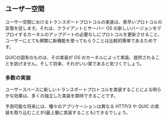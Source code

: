 ## ユーザー空間

ユーザー空間におけるトランスポートプロトコルの実装は、素早いプロトコルの反復を促します。それは、クライアントとサーバー OS の新しいバージョンをデプロイするカーネルのアップデートの必要なしにプロトコルを更新させること、ユーザーにとても頻繁に新機能を使ってもらうことは比較的簡単であるためです。

QUICの固有のものは、その実装が OS のカーネルによって実装、提供されることを妨げません。そして将来、それがいい案であると気づくでしょう。

### 多数の実装

ユーザースペースに新しいトランスポートプロトコルを実装することによる明らかな効果は、多くの独立した実装を期待できることです。

予測可能な将来には、種々のアプリケーションは異なる HTTP/3 や QUIC の実装を取り込むことが(最上層に実装することも)できるでしょう。